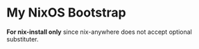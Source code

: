 # My NixOS Bootstrap

**For nix-install only** since nix-anywhere does not accept optional substituter.
